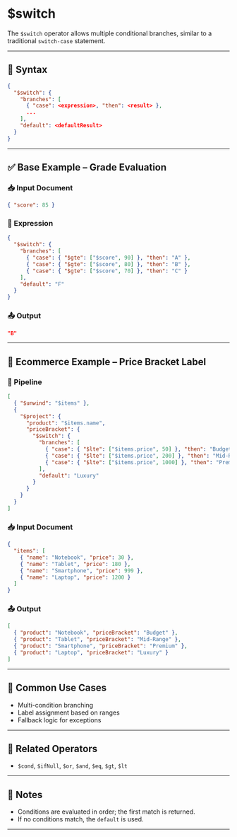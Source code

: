 # $switch

The `$switch` operator allows multiple conditional branches, similar to a traditional `switch-case` statement.

---

## 📌 Syntax

```json
{
  "$switch": {
    "branches": [
      { "case": <expression>, "then": <result> },
      ...
    ],
    "default": <defaultResult>
  }
}
```

---

## ✅ Base Example – Grade Evaluation

### 📥 Input Document

```json
{ "score": 85 }
```

### 📌 Expression

```json
{
  "$switch": {
    "branches": [
      { "case": { "$gte": ["$score", 90] }, "then": "A" },
      { "case": { "$gte": ["$score", 80] }, "then": "B" },
      { "case": { "$gte": ["$score", 70] }, "then": "C" }
    ],
    "default": "F"
  }
}
```

### 📤 Output

```json
"B"
```

---

## 🧱 Ecommerce Example – Price Bracket Label

### 📌 Pipeline

```json
[
  { "$unwind": "$items" },
  {
    "$project": {
      "product": "$items.name",
      "priceBracket": {
        "$switch": {
          "branches": [
            { "case": { "$lte": ["$items.price", 50] }, "then": "Budget" },
            { "case": { "$lte": ["$items.price", 200] }, "then": "Mid-Range" },
            { "case": { "$lte": ["$items.price", 1000] }, "then": "Premium" }
          ],
          "default": "Luxury"
        }
      }
    }
  }
]
```

### 📥 Input Document

```json
{
  "items": [
    { "name": "Notebook", "price": 30 },
    { "name": "Tablet", "price": 180 },
    { "name": "Smartphone", "price": 999 },
    { "name": "Laptop", "price": 1200 }
  ]
}
```

### 📤 Output

```json
[
  { "product": "Notebook", "priceBracket": "Budget" },
  { "product": "Tablet", "priceBracket": "Mid-Range" },
  { "product": "Smartphone", "priceBracket": "Premium" },
  { "product": "Laptop", "priceBracket": "Luxury" }
]
```

---

## 🔧 Common Use Cases

- Multi-condition branching
- Label assignment based on ranges
- Fallback logic for exceptions

---

## 🔗 Related Operators

- `$cond`, `$ifNull`, `$or`, `$and`, `$eq`, `$gt`, `$lt`

---

## 🧠 Notes

- Conditions are evaluated in order; the first match is returned.
- If no conditions match, the `default` is used.

---
